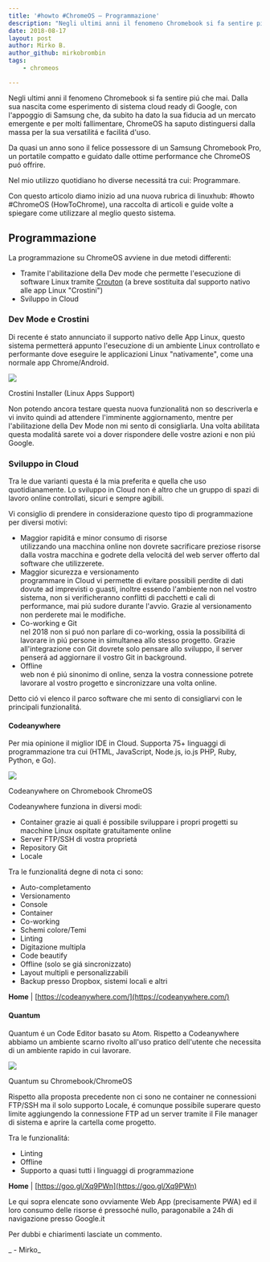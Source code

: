 ```yaml
---
title: '#howto #ChromeOS – Programmazione'
description: "Negli ultimi anni il fenomeno Chromebook si fa sentire piú che mai. Dalla sua nascita come esperimento.."
date: 2018-08-17
layout: post
author: Mirko B.
author_github: mirkobrombin
tags:
    - chromeos

---
```

Negli ultimi anni il fenomeno Chromebook si fa sentire piú che mai. Dalla sua nascita come esperimento di sistema cloud ready di Google, con l'appoggio di Samsung che, da subito ha dato la sua fiducia ad un mercato emergente e per molti fallimentare, ChromeOS ha saputo distinguersi dalla massa per la sua versatilitá e facilitá d'uso.

Da quasi un anno sono il felice possessore di un Samsung Chromebook Pro, un portatile compatto e guidato dalle ottime performance che ChromeOS puó offrire.

Nel mio utilizzo quotidiano ho diverse necessitá tra cui: Programmare.

Con questo articolo diamo inizio ad una nuova rubrica di linuxhub: #howto #ChromeOS (HowToChrome), una raccolta di articoli e guide volte a spiegare come utilizzare al meglio questo sistema.

## Programmazione

La programmazione su ChromeOS avviene in due metodi differenti:

*   Tramite l'abilitazione della Dev mode che permette l'esecuzione di software Linux tramite [Crouton](https://linuxhub.it/sviluppare-android-apps-da-chromebook/) (a breve sostituita dal supporto nativo alle app Linux "Crostini")
*   Sviluppo in Cloud

### Dev Mode e Crostini

Di recente é stato annunciato il supporto nativo delle App Linux, questo sistema permetterá appunto l'esecuzione di un ambiente Linux controllato e performante dove eseguire le applicazioni Linux "nativamente", come una normale app Chrome/Android.

![](https://linuxhub.it/wordpress/wp-content/uploads/2018/08/Screenshot-2018-08-17-at-14.16.45.png)

Crostini Installer (Linux Apps Support)

Non potendo ancora testare questa nuova funzionalitá non so descriverla e vi invito quindi ad attendere l'imminente aggiornamento, mentre per l'abilitazione della Dev Mode non mi sento di consigliarla. Una volta abilitata questa modalitá sarete voi a dover rispondere delle vostre azioni e non piú Google.

### Sviluppo in Cloud

Tra le due varianti questa é la mia preferita e quella che uso quotidianamente. Lo sviluppo in Cloud non é altro che un gruppo di spazi di lavoro online controllati, sicuri e sempre agibili.

Vi consiglio di prendere in considerazione questo tipo di programmazione per diversi motivi:

*   Maggior rapiditá e minor consumo di risorse   
    utilizzando una macchina online non dovrete sacrificare preziose risorse dalla vostra macchina e godrete della velocitá del web server offerto dal software che utilizzerete.
*   Maggior sicurezza e versionamento  
    programmare in Cloud vi permette di evitare possibili perdite di dati dovute ad imprevisti o guasti, inoltre essendo l'ambiente non nel vostro sistema, non si verificheranno conflitti di pacchetti e cali di performance, mai piú sudore durante l'avvio. Grazie al versionamento non perderete mai le modifiche.
*   Co-working e Git  
    nel 2018 non si puó non parlare di co-working, ossia la possibilitá di lavorare in piú persone in simultanea allo stesso progetto. Grazie all'integrazione con Git dovrete solo pensare allo sviluppo, il server penserá ad aggiornare il vostro Git in background.
*   Offline  
    web non é piú sinonimo di online, senza la vostra connessione potrete lavorare al vostro progetto e sincronizzare una volta online.

Detto ció vi elenco il parco software che mi sento di consigliarvi con le principali funzionalitá.

#### Codeanywhere

Per mia opinione il miglior IDE in Cloud. Supporta 75+ linguaggi di programmazione tra cui (HTML, JavaScript, Node.js, io.js PHP, Ruby, Python, e Go).

![](https://linuxhub.it/wordpress/wp-content/uploads/2018/08/Screenshot-2018-08-17-at-13.59.22.png)

Codeanywhere on Chromebook ChromeOS

Codeanywhere funziona in diversi modi:

*   Container grazie ai quali é possibile sviluppare i propri progetti su macchine Linux ospitate gratuitamente online
*   Server FTP/SSH di vostra proprietá
*   Repository Git
*   Locale

Tra le funzionalitá degne di nota ci sono:

*   Auto-completamento
*   Versionamento
*   Console
*   Container
*   Co-working
*   Schemi colore/Temi
*   Linting
*   Digitazione multipla
*   Code beautify
*   Offline (solo se giá sincronizzato)
*   Layout multipli e personalizzabili
*   Backup presso Dropbox, sistemi locali e altri

**Home** | [https://codeanywhere.com/](https://codeanywhere.com/)

#### Quantum

Quantum é un Code Editor basato su Atom. Rispetto a Codeanywhere abbiamo un ambiente scarno rivolto all'uso pratico dell'utente che necessita di un ambiente rapido in cui lavorare.

![](https://linuxhub.it/wordpress/wp-content/uploads/2018/08/Screenshot-2018-08-17-at-14.04.19.png)

Quantum su Chromebook/ChromeOS

Rispetto alla proposta precedente non ci sono ne container ne connessioni FTP/SSH ma il solo supporto Locale, é comunque possibile superare questo limite aggiungendo la connessione FTP ad un server tramite il File manager di sistema e aprire la cartella come progetto.

Tra le funzionalitá:

*   Linting
*   Offline
*   Supporto a quasi tutti i linguaggi di programmazione

**Home** | [https://goo.gl/Xq9PWn](https://goo.gl/Xq9PWn)

Le qui sopra elencate sono ovviamente Web App (precisamente PWA) ed il loro consumo delle risorse é pressoché nullo, paragonabile a 24h di navigazione presso Google.it

Per dubbi e chiarimenti lasciate un commento.

_ - Mirko_